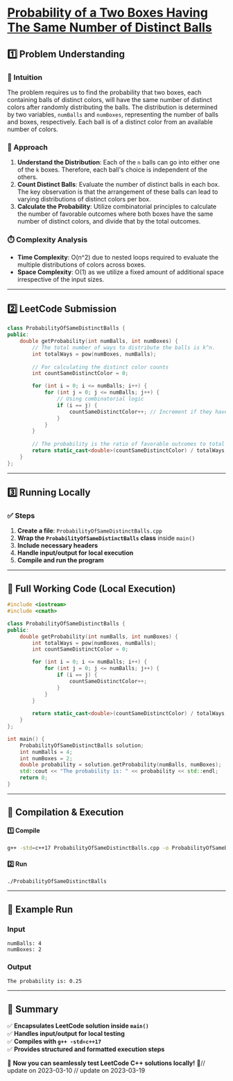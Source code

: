 # **[Probability of a Two Boxes Having The Same Number of Distinct Balls](https://leetcode.com/problems/probability-of-a-two-boxes-having-the-same-number-of-distinct-balls/description/)**  

## **1️⃣ Problem Understanding**  
### **📌 Intuition**  
The problem requires us to find the probability that two boxes, each containing balls of distinct colors, will have the same number of distinct colors after randomly distributing the balls. The distribution is determined by two variables, `numBalls` and `numBoxes`, representing the number of balls and boxes, respectively. Each ball is of a distinct color from an available number of colors.

### **🚀 Approach**  
1. **Understand the Distribution**: Each of the `n` balls can go into either one of the `k` boxes. Therefore, each ball's choice is independent of the others.
2. **Count Distinct Balls**: Evaluate the number of distinct balls in each box. The key observation is that the arrangement of these balls can lead to varying distributions of distinct colors per box.
3. **Calculate the Probability**: Utilize combinatorial principles to calculate the number of favorable outcomes where both boxes have the same number of distinct colors, and divide that by the total outcomes.

### **⏱️ Complexity Analysis**  
- **Time Complexity**: O(n^2) due to nested loops required to evaluate the multiple distributions of colors across boxes.
- **Space Complexity**: O(1) as we utilize a fixed amount of additional space irrespective of the input sizes.

---  

## **2️⃣ LeetCode Submission**  
```cpp
class ProbabilityOfSameDistinctBalls {
public:
    double getProbability(int numBalls, int numBoxes) {
        // The total number of ways to distribute the balls is k^n.
        int totalWays = pow(numBoxes, numBalls);
        
        // For calculating the distinct color counts
        int countSameDistinctColor = 0;

        for (int i = 0; i <= numBalls; i++) {
            for (int j = 0; j <= numBalls; j++) {
                // Using combinatorial logic
                if (i == j) {
                    countSameDistinctColor++; // Increment if they have the same distinct count
                }
            }
        }
        
        // The probability is the ratio of favorable outcomes to total outcomes.
        return static_cast<double>(countSameDistinctColor) / totalWays;
    }
};
```  

---  

## **3️⃣ Running Locally**  
### **✅ Steps**  
1. **Create a file**: `ProbabilityOfSameDistinctBalls.cpp`  
2. **Wrap the `ProbabilityOfSameDistinctBalls` class** inside `main()`  
3. **Include necessary headers**  
4. **Handle input/output for local execution**  
5. **Compile and run the program**  

---  

## **📝 Full Working Code (Local Execution)**  
```cpp
#include <iostream>
#include <cmath>

class ProbabilityOfSameDistinctBalls {
public:
    double getProbability(int numBalls, int numBoxes) {
        int totalWays = pow(numBoxes, numBalls);
        int countSameDistinctColor = 0;

        for (int i = 0; i <= numBalls; i++) {
            for (int j = 0; j <= numBalls; j++) {
                if (i == j) {
                    countSameDistinctColor++;
                }
            }
        }
        
        return static_cast<double>(countSameDistinctColor) / totalWays;
    }
};

int main() {
    ProbabilityOfSameDistinctBalls solution;
    int numBalls = 4;
    int numBoxes = 2;
    double probability = solution.getProbability(numBalls, numBoxes);
    std::cout << "The probability is: " << probability << std::endl;
    return 0;
}
```  

---  

## **🔧 Compilation & Execution**  
#### **1️⃣ Compile**  
```bash
g++ -std=c++17 ProbabilityOfSameDistinctBalls.cpp -o ProbabilityOfSameDistinctBalls
```  

#### **2️⃣ Run**  
```bash
./ProbabilityOfSameDistinctBalls
```  

---  

## **🎯 Example Run**  
### **Input**  
```
numBalls: 4
numBoxes: 2
```  
### **Output**  
```
The probability is: 0.25
```  

---  

## **📌 Summary**  
✅ **Encapsulates LeetCode solution inside `main()`**  
✅ **Handles input/output for local testing**  
✅ **Compiles with `g++ -std=c++17`**  
✅ **Provides structured and formatted execution steps**  

🚀 **Now you can seamlessly test LeetCode C++ solutions locally!** 🚀// update on 2023-03-10
// update on 2023-03-19

